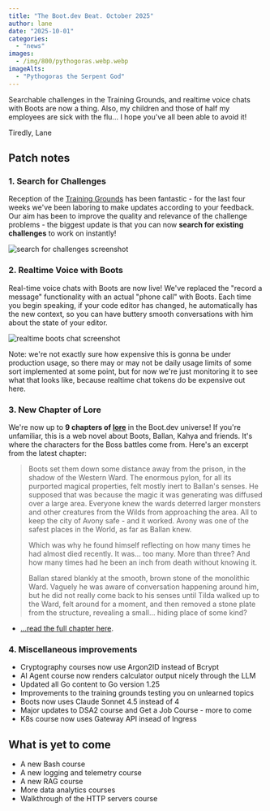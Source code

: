 ```yaml
---
title: "The Boot.dev Beat. October 2025"
author: lane
date: "2025-10-01"
categories:
  - "news"
images:
  - /img/800/pythogoras.webp.webp
imageAlts:
  - "Pythogoras the Serpent God"
---
```


Searchable challenges in the Training Grounds, and realtime voice chats with Boots are now a thing. Also, my children and those of half my employees are sick with the flu... I hope you've all been able to avoid it!

Tiredly,
Lane

## Patch notes

### 1. Search for Challenges

Reception of the [Training Grounds](https://www.boot.dev/training) has been fantastic - for the last four weeks we've been laboring to make updates according to your feedback. Our aim has been to improve the quality and relevance of the challenge problems - the biggest update is that you can now **search for existing challenges** to work on instantly!

![search for challenges screenshot](/img/800/searchchallenges.png.webp)

### 2. Realtime Voice with Boots

Real-time voice chats with Boots are now live! We've replaced the "record a message" functionality with an actual "phone call" with Boots. Each time you begin speaking, if your code editor has changed, he automatically has the new context, so you can have buttery smooth conversations with him about the state of your editor.

![realtime boots chat screenshot](/img/800/realtimechat.png.webp)

Note: we're not exactly sure how expensive this is gonna be under production usage, so there may or may not be daily usage limits of some sort implemented at some point, but for now we're just monitoring it to see what that looks like, because realtime chat tokens do be expensive out here.

### 3. New Chapter of Lore

We're now up to **9 chapters of [lore](https://www.boot.dev/lore)** in the Boot.dev universe! If you're unfamiliar, this is a web novel about Boots, Ballan, Kahya and friends. It's where the characters for the Boss battles come from. Here's an excerpt from the latest chapter:

> Boots set them down some distance away from the prison, in the shadow of the Western Ward. The enormous pylon, for all its purported magical properties, felt mostly inert to Ballan's senses. He supposed that was because the magic it was generating was diffused over a large area. Everyone knew the wards deterred larger monsters and other creatures from the Wilds from approaching the area. All to keep the city of Avony safe - and it worked. Avony was one of the safest places in the World, as far as Ballan knew.
>
> Which was why he found himself reflecting on how many times he had almost died recently. It was… too many. More than three? And how many times had he been an inch from death without knowing it.
>
> Ballan stared blankly at the smooth, brown stone of the monolithic Ward. Vaguely he was aware of conversation happening around him, but he did not really come back to his senses until Tilda walked up to the Ward, felt around for a moment, and then removed a stone plate from the structure, revealing a small… hiding place of some kind?

- [...read the full chapter here](https://www.boot.dev/lore/moment-to-breathe).

### 4. Miscellaneous improvements

- Cryptography courses now use Argon2ID instead of Bcrypt
- AI Agent course now renders calculator output nicely through the LLM
- Updated all Go content to Go version 1.25
- Improvements to the training grounds testing you on unlearned topics
- Boots now uses Claude Sonnet 4.5 instead of 4
- Major updates to DSA2 course and Get a Job Course - more to come
- K8s course now uses Gateway API insead of Ingress

## What is yet to come

- A new Bash course
- A new logging and telemetry course
- A new RAG course
- More data analytics courses
- Walkthrough of the HTTP servers course
